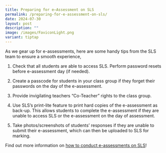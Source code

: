 ```yaml
---
title: Preparing for e–Assessment on SLS
permalink: /preparing-for-e-assessment-on-sls/
date: 2024-07-30
layout: post
description: ""
image: /images/FaviconLight.png
variant: tiptap
---
```

<p>As we gear up for e-assessments, here are some handy tips from the SLS
team to ensure a smooth experience,</p>
<ol data-tight="true" class="tight">
<li>
<p>Check that all students are able to access SLS. Perform password resets
before e-assessment day (if needed).</p>
</li>
<li>
<p>Create a passcode for students in your class group if they forget their
passwords on the day of the e-assessment.</p>
</li>
<li>
<p>Provide invigilating teachers “Co-Teacher” rights to the class group.</p>
</li>
<li>
<p>Use SLS’s print-lite feature to print hard copies of the e-assessment
as back-up. This allows students to complete the e-assessment if they are
unable to access SLS or the e-assessment on the day of assessment.</p>
</li>
<li>
<p>Take photos/screenshots of students’ responses if they are unable to submit
their e-assessment, which can then be uploaded to SLS for marking.</p>
</li>
</ol>
<p>Find out more information on <a href="/teachers/sls-superhero-quiz/conduct-eassessments-in-class/" rel="noopener noreferrer nofollow" target="_blank">how to conduct e-assessments on SLS</a>!</p>
<p></p>
<p></p>